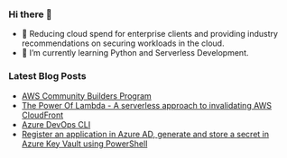 ### Hi there 👋

- 🔭 Reducing cloud spend for enterprise clients and providing industry recommendations on securing workloads in the cloud. 
- 🌱 I’m currently learning Python and Serverless Development.

### Latest Blog Posts

- [AWS Community Builders Program](https://aws.amazon.com/developer/community/community-builders)
- [The Power Of Lambda - A serverless approach to invalidating AWS CloudFront](https://adrianthegreat.com/2021/06/16/The-Power-Of-Lambda-A-serverless-approach-to-invalidating-AWS-CloudFront)
- [Azure DevOps CLI](https://adrianthegreat.com/2021/04/17/Azure-DevOps-CLI)
- [Register an application in Azure AD, generate and store a secret in Azure Key Vault using PowerShell](https://adrianthegreat.com/2021/04/03/Register-an-application-in-Azure-AD-generate-and-store-a-secret-in-Azure-Key-Vault-using-PowerShell/)


